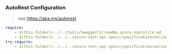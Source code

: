 ### AutoRest Configuration
> see https://aka.ms/autorest

``` yaml
require:
    - $(this-folder)/../../tools/SwaggerCI/readme.azure.noprofile.md
    - $(this-folder)/../../../azure-rest-api-specs/specification/onlineexperimentation/resource-manager/readme.md
try-require:
    - $(this-folder)/../../../azure-rest-api-specs/specification/onlineexperimentation/resource-manager/readme.powershell.md
```
